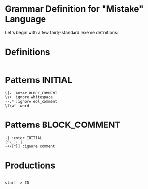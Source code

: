 # Grammar Definition for "Mistake" Language

Let's begin with a few fairly-standard lexeme definitions:

# Definitions

```

```


# Patterns INITIAL


```
\{- :enter BLOCK_COMMENT
\s+ :ignore whitespace
--.* :ignore eol_comment
\l\w* :word

```

# Patterns BLOCK_COMMENT

```
-} :enter INITIAL
[^\-]+ |
-+/[^}] :ignore comment

```

# Productions

```

start -> ID

```


